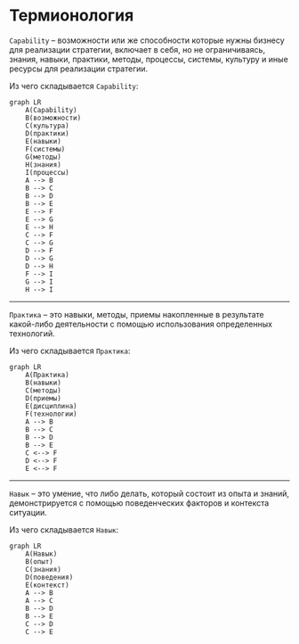 # Термионология

`Capability` – возможности или же способности которые нужны бизнесу для реализации стратегии, включает в себя, но не ограничиваясь, знания, навыки, практики, методы, процессы, системы, культуру и иные ресурсы для реализации стратегии.

Из чего складывается `Capability`:

```mermaid
graph LR
    A(Capability)
    B(возможности)
    C(культура)
    D(практики)
    E(навыки)
    F(системы)
    G(методы)
    H(знания)
    I(процессы)
    A --> B
    B --> C
    B --> D
    B --> E
    E --> F
    E --> G
    E --> H
    C --> F
    C --> G
    D --> F
    D --> G
    D --> H
    F --> I
    G --> I
    H --> I
```

---

`Практика` – это навыки, методы, приемы накопленные в результате какой-либо деятельности с помощью использования определенных технологий.

Из чего складывается `Практика`:

```mermaid
graph LR
    A(Практика)
    B(навыки)
    C(методы)
    D(приемы)
    E(дисциплина)
    F(технологии)
    A --> B
    B --> C
    B --> D
    B --> E
    C <--> F
    D <--> F
    E <--> F
```

---

`Навык` – это умение, что либо делать, который состоит из опыта и знаний, демонстрируется с помощью поведенческих факторов и контекста ситуации.

Из чего складывается `Навык`:

```mermaid
graph LR
    A(Навык)
    B(опыт)
    C(знания)
    D(поведения)
    E(контекст)
    A --> B
    A --> C
    B --> D
    B --> E
    C --> D
    C --> E
```
